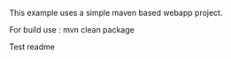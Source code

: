 This example uses a simple maven based webapp project.

For build use : mvn clean package

Test readme


